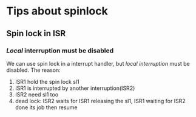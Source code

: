 # Tips about spinlock

## Spin lock in ISR
### ***Local*** interruption must be disabled
We can use spin lock in a interrupt handler, but *local interruption* must be disabled.
The reason:
 1. ISR1 hold the spin lock sl1
 2. ISR1 is interrupted by another interruption(ISR2)
 3. ISR2 need sl1 too
 4. dead lock: ISR2 waits for ISR1 releasing the sl1, ISR1 waiting for ISR2 done its job then resume

